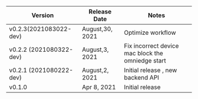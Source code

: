 |Version|Release Date|Notes|
|---|---|---|
|v0.2.3(2021083022-dev) |August,30, 2021|Optimize workflow|
|v0.2.2 (2021080322-dev) |August,3, 2021|Fix incorrect device mac block the omniedge start|
|v0.2.1 (2021080222-dev) |August,2, 2021|Initial release , new backend API|
|v0.1.0|Apr 8, 2021|Initial release|
